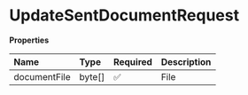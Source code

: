 # UpdateSentDocumentRequest

**Properties**

| Name         | Type   | Required | Description |
| :----------- | :----- | :------- | :---------- |
| documentFile | byte[] | ✅       | File        |

<!-- This file was generated by liblab | https://liblab.com/ -->
